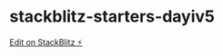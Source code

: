 # stackblitz-starters-dayiv5

[Edit on StackBlitz ⚡️](https://stackblitz.com/edit/stackblitz-starters-dayiv5)